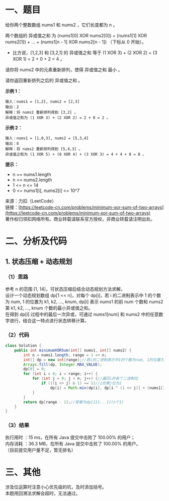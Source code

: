 # 一、题目
给你两个整数数组 nums1 和 nums2 ，它们长度都为 n 。       
      
两个数组的 异或值之和 为 (nums1[0] XOR nums2[0]) + (nums1[1] XOR nums2[1]) + ... + (nums1[n - 1] XOR nums2[n - 1]) （下标从 0 开始）。      
- 比方说，[1,2,3] 和 [3,2,1] 的 异或值之和 等于 (1 XOR 3) + (2 XOR 2) + (3 XOR 1) = 2 + 0 + 2 = 4 。
         
         
请你将 nums2 中的元素重新排列，使得 异或值之和 最小 。     
      
请你返回重新排列之后的 异或值之和 。     
     
**示例 1：**      
```
输入：nums1 = [1,2], nums2 = [2,3]
输出：2
解释：将 nums2 重新排列得到 [3,2] 。
异或值之和为 (1 XOR 3) + (2 XOR 2) = 2 + 0 = 2 。
```
**示例 2：**    
```
输入：nums1 = [1,0,3], nums2 = [5,3,4]
输出：8
解释：将 nums2 重新排列得到 [5,4,3] 。
异或值之和为 (1 XOR 5) + (0 XOR 4) + (3 XOR 3) = 4 + 4 + 0 = 8 。
```
**提示：**   
- n == nums1.length
- n == nums2.length
- 1 <= n <= 14
- 0 <= nums1[i], nums2[i] <= 10^7
      
      
来源：力扣（LeetCode）     
链接：[https://leetcode-cn.com/problems/minimum-xor-sum-of-two-arrays](https://leetcode-cn.com/problems/minimum-xor-sum-of-two-arrays)     
著作权归领扣网络所有。商业转载请联系官方授权，非商业转载请注明出处。     
# 二、分析及代码    
## 1. 状态压缩 + 动态规划
### （1）思路
参考 n 的范围 [1, 14]，可状态压缩后结合动态规划方法求解。      
设计一个动态规划数组 dp[1 << n]，对每个 dp[i]，若 i 的二进制表示中 1 的个数为 num, 1 的位置为 k1, k2, ..., knum, dp[i] 表示 nums1 的前 num 个数和 nums2 第 k1, k2, ..., knum 个数的最小异或值之和。     
在得到 dp[i] 过程中的最后一次异或，可通过 nums1[num] 和 nums2 中的任意数字进行，结合这一特点进行状态转移计算。       
### （2）代码
```java
class Solution {
    public int minimumXORSum(int[] nums1, int[] nums2) {
        int n = nums1.length, range = 1 << n;
        int[] dp = new int[range];//若i的二进制表示中1的个数为num, 1的位置为k1,k2,...,knum, dp[i]表示nums1的前num个数和nums2第k1,k2,...,knum个数的最小异或值之和
        Arrays.fill(dp, Integer.MAX_VALUE);
        dp[0] = 0;
        for (int i = 0; i < range; i++) {
            for (int j = 0; j < n; j++) {//遍历i的各个二进制位
                if (((i >> j) & 1) == 1)//i的第j位为1
                    dp[i] = Math.min(dp[i], dp[i ^ (1 << j)] + (nums1[Integer.bitCount(i) - 1] ^ nums2[j]));//尝试选取nums1[num]和nums2[j]进行异或更新dp[i]
            }
        }
        return dp[range - 1];//答案为dp[111...1](n个1)
    }
}
```
### （3）结果
执行用时 ：15 ms，在所有 Java 提交中击败了 100.00% 的用户；    
内存消耗 ：36.3 MB，在所有 Java 提交中击败了 100.00% 的用户。      
（目前提交用户量不足，暂无排名）       
# 三、其他
涉及位运算时注意小心优先级的坑，及时添加括号。       
本题用回溯法求解会超时，无法通过。           

